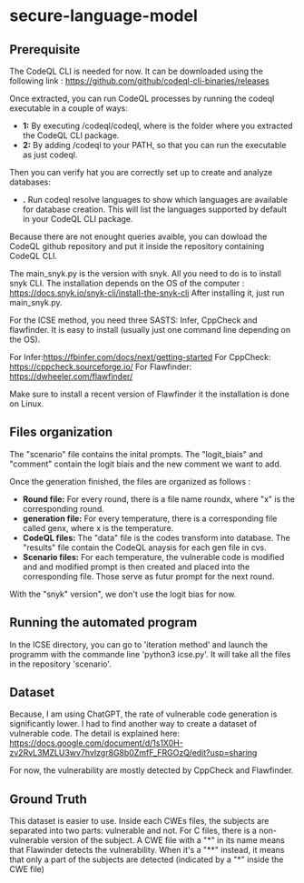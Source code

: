 # secure-language-model

## Prerequisite

The CodeQL CLI is needed for now. It can be downloaded using the following link : https://github.com/github/codeql-cli-binaries/releases

Once extracted, you can run CodeQL processes by running the codeql executable in a couple of ways:

- **1:** By executing <extraction-root>/codeql/codeql, where <extraction-root> is the folder where you extracted the CodeQL CLI package.
- **2:** By adding <extraction-root>/codeql to your PATH, so that you can run the executable as just codeql.

Then you can verify hat you are correctly set up to create and analyze databases: 
- **.** Run codeql resolve languages to show which languages are available for database creation. This will list the languages supported by default in your CodeQL CLI package.

Because there are not enought queries avaible, you can dowload the CodeQL github repository and put it inside the repository containing CodeQL CLI.

The main_snyk.py is the version with snyk. All you need to do is to install snyk CLI. The installation depends on the OS of the computer : https://docs.snyk.io/snyk-cli/install-the-snyk-cli
 After installing it, just run main_snyk.py. 

For the ICSE method, you need three SASTS: Infer, CppCheck and flawfinder. It is easy to install (usually just one command line depending on the OS).

For Infer:https://fbinfer.com/docs/next/getting-started
For CppCheck: https://cppcheck.sourceforge.io/
For Flawfinder: https://dwheeler.com/flawfinder/

Make sure to install a recent version of Flawfinder it the installation is done on Linux.
 
## Files organization

The "scenario" file contains the inital prompts. The "logit_biais"  and "comment" contain the logit biais and the new comment we want to add. 

Once the generation finished, the files are organized as follows :

- **Round file:** For every round, there is a file name roundx, where "x" is the corresponding round.
- **generation file:** For every temperature, there is a corresponding file called genx, where x is the temperature. 
- **CodeQL files:** The "data" file  is the codes transform into database. The "results" file contain the CodeQL anaysis for each gen file in cvs.
- **Scenario files:** For each temperature, the vulnerable code is modified and and modified prompt is then created and placed into the corresponding file. Those serve as futur prompt for the next round.

With the "snyk" version", we don't use the logit bias for now.

## Running the automated program
 
In the ICSE directory, you can go to 'iteration method' and launch the programm with the commande line 'python3 icse.py'. It will take all the files in the repository 'scenario'.
 
## Dataset

Because, I am using ChatGPT, the rate of vulnerable code generation is significantly lower. I had to find another way to create a dataset of vulnerable code. The detail is explained here: https://docs.google.com/document/d/1s1X0H-zv2RvL3MZLU3wv7hvIzgr8G8b0ZmfF_FRGOzQ/edit?usp=sharing

For now, the vulnerability are mostly detected by CppCheck and Flawfinder.

 ## Ground Truth
 
 This dataset is easier to use. Inside each CWEs files, the subjects are separated into two parts: vulnerable and not. For C files, there is a non-vulnerable version of the subject. A CWE file with a "\*" in its name means that Flawinder detects the vulnerability. When it's a "**" instead, it means that only a part of the subjects are detected (indicated by a "\*" inside the CWE file)


